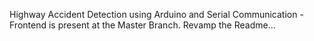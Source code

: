 Highway Accident Detection using Arduino and Serial Communication -
Frontend is present at the Master Branch.
Revamp the Readme...
